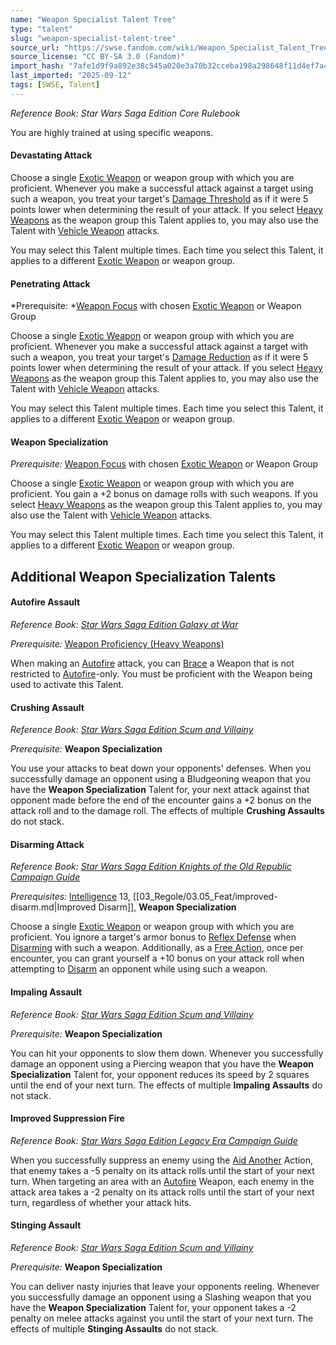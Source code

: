 ```yaml
---
name: "Weapon Specialist Talent Tree"
type: "talent"
slug: "weapon-specialist-talent-tree"
source_url: "https://swse.fandom.com/wiki/Weapon_Specialist_Talent_Tree"
source_license: "CC BY-SA 3.0 (Fandom)"
import_hash: "7afe1d9f9a892e38c545a020e3a70b32cceba198a298648f11d4ef7a471e2821"
last_imported: "2025-09-12"
tags: [SWSE, Talent]
---
```

*Reference Book: Star Wars Saga Edition Core Rulebook*

You are highly trained at using specific weapons.

#### **Devastating Attack**
Choose a single [Exotic Weapon](https://swse.fandom.com/wiki/Exotic_Weapons) or weapon group with which you are proficient. Whenever you make a successful attack against a target using such a weapon, you treat your target's [Damage Threshold](https://swse.fandom.com/wiki/Damage_Threshold) as if it were 5 points lower when determining the result of your attack. If you select [Heavy Weapons](https://swse.fandom.com/wiki/Heavy_Weapons) as the weapon group this Talent applies to, you may also use the Talent with [Vehicle Weapon](https://swse.fandom.com/wiki/Vehicle_Weapon) attacks.

You may select this Talent multiple times. Each time you select this Talent, it applies to a different [Exotic Weapon](https://swse.fandom.com/wiki/Exotic_Weapon) or weapon group.

#### **Penetrating Attack**
*Prerequisite: *[Weapon Focus](https://swse.fandom.com/wiki/Weapon_Focus) with chosen [Exotic Weapon](https://swse.fandom.com/wiki/Exotic_Weapon) or Weapon Group

Choose a single [Exotic Weapon](https://swse.fandom.com/wiki/Exotic_Weapon) or weapon group with which you are proficient. Whenever you make a successful attack against a target with such a weapon, you treat your target's [Damage Reduction](https://swse.fandom.com/wiki/Damage_Reduction) as if it were 5 points lower when determining the result of your attack. If you select [Heavy Weapons](https://swse.fandom.com/wiki/Heavy_Weapons) as the weapon group this Talent applies to, you may also use the Talent with [Vehicle Weapon](https://swse.fandom.com/wiki/Vehicle_Weapon) attacks.

You may select this Talent multiple times. Each time you select this Talent, it applies to a different [Exotic Weapon](https://swse.fandom.com/wiki/Exotic_Weapon) or weapon group.

#### **Weapon Specialization**
*Prerequisite:* [Weapon Focus](https://swse.fandom.com/wiki/Weapon_Focus) with chosen [Exotic Weapon](https://swse.fandom.com/wiki/Exotic_Weapon) or Weapon Group

Choose a single [Exotic Weapon](https://swse.fandom.com/wiki/Exotic_Weapon) or weapon group with which you are proficient. You gain a +2 bonus on damage rolls with such weapons. If you select [Heavy Weapons](https://swse.fandom.com/wiki/Heavy_Weapons) as the weapon group this Talent applies to, you may also use the Talent with [Vehicle Weapon](https://swse.fandom.com/wiki/Vehicle_Weapon) attacks.

You may select this Talent multiple times. Each time you select this Talent, it applies to a different [Exotic Weapon](https://swse.fandom.com/wiki/Exotic_Weapon) or weapon group.

## Additional Weapon Specialization Talents

#### **Autofire Assault**
*Reference Book: [Star Wars Saga Edition Galaxy at War](https://swse.fandom.com/wiki/Star_Wars_Saga_Edition_Galaxy_at_War)*

*Prerequisite:* [Weapon Proficiency (Heavy Weapons)](https://swse.fandom.com/wiki/Weapon_Proficiency_(Heavy_Weapons))

When making an [Autofire](https://swse.fandom.com/wiki/Autofire) attack, you can [Brace](https://swse.fandom.com/wiki/Brace) a Weapon that is not restricted to [Autofire](https://swse.fandom.com/wiki/Autofire)-only. You must be proficient with the Weapon being used to activate this Talent.

#### **Crushing Assault**
*Reference Book: [Star Wars Saga Edition Scum and Villainy](https://swse.fandom.com/wiki/Star_Wars_Saga_Edition_Scum_and_Villainy)*

*Prerequisite:* **Weapon Specialization**

You use your attacks to beat down your opponents' defenses. When you successfully damage an opponent using a Bludgeoning weapon that you have the **Weapon Specialization** Talent for, your next attack against that opponent made before the end of the encounter gains a +2 bonus on the attack roll and to the damage roll. The effects of multiple **Crushing Assaults** do not stack.

#### **Disarming Attack**
*Reference Book: [Star Wars Saga Edition Knights of the Old Republic Campaign Guide](https://swse.fandom.com/wiki/Star_Wars_Saga_Edition_Knights_of_the_Old_Republic_Campaign_Guide)*

*Prerequisites:* [Intelligence](https://swse.fandom.com/wiki/Intelligence) 13, [[03_Regole/03.05_Feat/improved-disarm.md|Improved Disarm]], **Weapon Specialization**

Choose a single [Exotic Weapon](https://swse.fandom.com/wiki/Exotic_Weapon) or weapon group with which you are proficient. You ignore a target's armor bonus to [Reflex Defense](https://swse.fandom.com/wiki/Reflex_Defense) when [Disarming](https://swse.fandom.com/wiki/Disarming) with such a weapon. Additionally, as a [Free Action](https://swse.fandom.com/wiki/Free_Action), once per encounter, you can grant yourself a +10 bonus on your attack roll when attempting to [Disarm](https://swse.fandom.com/wiki/Disarm) an opponent while using such a weapon.

#### **Impaling Assault**
*Reference Book: [Star Wars Saga Edition Scum and Villainy](https://swse.fandom.com/wiki/Star_Wars_Saga_Edition_Scum_and_Villainy)*

*Prerequisite:* **Weapon Specialization**

You can hit your opponents to slow them down. Whenever you successfully damage an opponent using a Piercing weapon that you have the **Weapon Specialization** Talent for, your opponent reduces its speed by 2 squares until the end of your next turn. The effects of multiple **Impaling Assaults** do not stack.

#### **Improved Suppression Fire**
*Reference Book: [Star Wars Saga Edition Legacy Era Campaign Guide](https://swse.fandom.com/wiki/Star_Wars_Saga_Edition_Legacy_Era_Campaign_Guide)*

When you successfully suppress an enemy using the [Aid Another](https://swse.fandom.com/wiki/Aid_Another) Action, that enemy takes a -5 penalty on its attack rolls until the start of your next turn. When targeting an area with an [Autofire](https://swse.fandom.com/wiki/Autofire) Weapon, each enemy in the attack area takes a -2 penalty on its attack rolls until the start of your next turn, regardless of whether your attack hits.

#### **Stinging Assault**
*Reference Book: [Star Wars Saga Edition Scum and Villainy](https://swse.fandom.com/wiki/Star_Wars_Saga_Edition_Scum_and_Villainy)*

*Prerequisite:* **Weapon Specialization**

You can deliver nasty injuries that leave your opponents reeling. Whenever you successfully damage an opponent using a Slashing weapon that you have the **Weapon Specialization** Talent for, your opponent takes a -2 penalty on melee attacks against you until the start of your next turn. The effects of multiple **Stinging Assaults** do not stack.